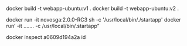 docker build -t webapp-ubuntu:v1 .
docker build -t webapp-ubuntu:v2 .

docker run -it novosga:2.0.0-RC3 sh -c '/usr/local/bin/./startapp'
docker run’ -it ……. -c /usr/local/bin/.startapp”

docker inspect a0609d194a2a id